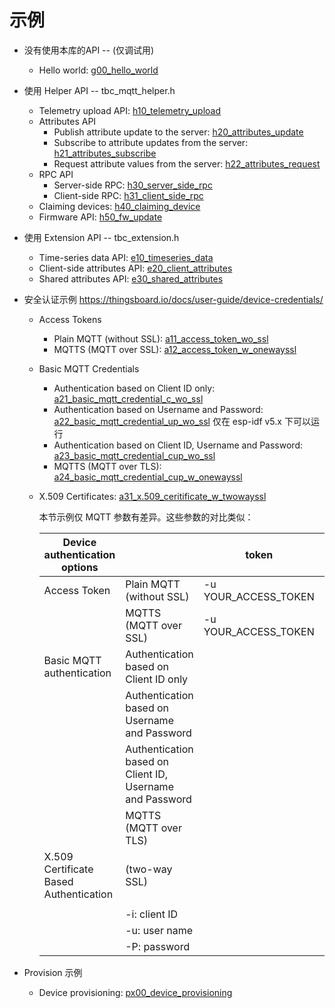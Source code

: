 # 示例

* 没有使用本库的API -- (仅调试用)
  * Hello world: [g00_hello_world](./getstarted/g00_hello_world)

* 使用 Helper API -- tbc_mqtt_helper.h
  * Telemetry upload API: [h10_telemetry_upload](./helper/h10_telemetry_upload)
  * Attributes API
    * Publish attribute update to the server: [h20_attributes_update](./helper/h20_attributes_update)
    * Subscribe to attribute updates from the server: [h21_attributes_subscribe](./helper/h21_attributes_subscribe)
    * Request attribute values from the server: [h22_attributes_request](./helper/h22_attributes_request)
  * RPC API
    * Server-side RPC: [h30_server_side_rpc](./helper/h30_server_side_rpc)
    * Client-side RPC: [h31_client_side_rpc](./helper/h31_client_side_rpc)
  * Claiming devices: [h40_claiming_device](./helper/h40_claiming_device)
  * Firmware API: [h50_fw_update](./helper/h50_fw_update)

* 使用 Extension API -- tbc_extension.h
  * Time-series data API: [e10_timeseries_data](./extension/e10_timeseries_data)
  * Client-side attributes API: [e20_client_attributes](./extension/e20_client_attributes)
  * Shared attributes API: [e30_shared_attributes](./extension/e30_shared_attributes)

* 安全认证示例 <https://thingsboard.io/docs/user-guide/device-credentials/>
  * Access Tokens
    * Plain MQTT (without SSL): [a11_access_token_wo_ssl](./authentication/a11_access_token_wo_ssl)
    * MQTTS (MQTT over SSL): [a12_access_token_w_onewayssl](./authentication/a12_access_token_w_onewayssl)
  * Basic MQTT Credentials
    * Authentication based on Client ID only: [a21_basic_mqtt_credential_c_wo_ssl](./authentication/a21_basic_mqtt_credential_c_wo_ssl)
    * Authentication based on Username and Password: [a22_basic_mqtt_credential_up_wo_ssl](./authentication/a22_basic_mqtt_credential_up_wo_ssl) 仅在 esp-idf v5.x 下可以运行
    * Authentication based on Client ID, Username and Password: [a23_basic_mqtt_credential_cup_wo_ssl](authentication/a23_basic_mqtt_credential_cup_wo_ssl)
    * MQTTS (MQTT over TLS): [a24_basic_mqtt_credential_cup_w_onewayssl](./authentication/a24_basic_mqtt_credential_cup_w_onewayssl)
  * X.509 Certificates: [a31_x.509_ceritificate_w_twowayssl](./authentication/a31_x.509_ceritificate_w_twowayssl)

    本节示例仅 MQTT 参数有差异。这些参数的对比类似：

    | Device authentication options          |                                                          | token                | clientId            | username                  | password                  |  | ca_certs="mqttserver.pub.pem" | certfile="mqtt_thingsboard_server_cert.pem" | keyfile="key.pem" |  | Default Port |
    |----------------------------------------|----------------------------------------------------------|----------------------|---------------------|---------------------------|---------------------------|--|-------------------------------|---------------------|-------------------|--|--------------|
    | Access Token                           | Plain MQTT (without SSL)                                 | -u YOUR_ACCESS_TOKEN |                     |                           |                           |  |                               |                     |                   |  | -p "1883"    |
    |                                        | MQTTS (MQTT over SSL)                                    | -u YOUR_ACCESS_TOKEN |                     |                           |                           |  | --cafile tb-server-chain.pem  |                     |                   |  | -p "8883"    |
    | Basic MQTT authentication              | Authentication based on Client ID only                   |                      | -i "YOUR_CLIENT_ID" |                           |                           |  |                               |                     |                   |  | -p "1883"    |
    |                                        | Authentication based on Username and Password            |                      |                     | -u "YOUR_CLIENT_USERNAME" | -P "YOUR_CLIENT_PASSWORD" |  |                               |                     |                   |  | -p "1883"    |
    |                                        | Authentication based on Client ID, Username and Password |                      | -i "YOUR_CLIENT_ID" | -u "YOUR_CLIENT_USERNAME" | -P "YOUR_CLIENT_PASSWORD" |  |                               |                     |                   |  | -p "1883"    |
    |                                        | MQTTS (MQTT over TLS)                                    |                      | -i "YOUR_CLIENT_ID" | -u "YOUR_CLIENT_USERNAME" | -P "YOUR_CLIENT_PASSWORD" |  | --cafile tb-server-chain.pem  |                     |                   |  | -p "8883"    |
    | X.509 Certificate Based Authentication | (two-way SSL)                                            |                      |                     |                           |                           |  | --cafile tb-server-chain.pem  | --cert mqtt_thingsboard_server_cert.pem     | --key key.pem     |  | -p "8883"    |
    |                                        |                                                          |                      |                     |                           |                           |  |                               |                     |                   |  |              |
    |                                        | -i: client ID                                            |                      |                     |                           |                           |  |                               |                     |                   |  |              |
    |                                        | -u: user name                                            |                      |                     |                           |                           |  |                               |                     |                   |  |              |
    |                                        | -P: password                                             |

* Provision 示例
  * Device provisioning: [px00_device_provisioning](./provision/px00_device_provisioning)
